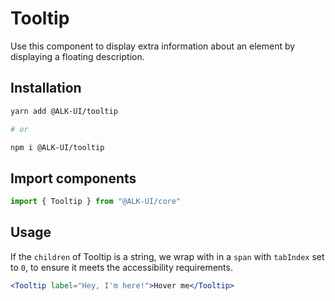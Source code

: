 # Tooltip

Use this component to display extra information about an element by displaying a
floating description.

## Installation

```sh
yarn add @ALK-UI/tooltip

# or

npm i @ALK-UI/tooltip
```

## Import components

```js
import { Tooltip } from "@ALK-UI/core"
```

## Usage

If the `children` of Tooltip is a string, we wrap with in a `span` with
`tabIndex` set to `0`, to ensure it meets the accessibility requirements.

```jsx
<Tooltip label="Hey, I'm here!">Hover me</Tooltip>
```
